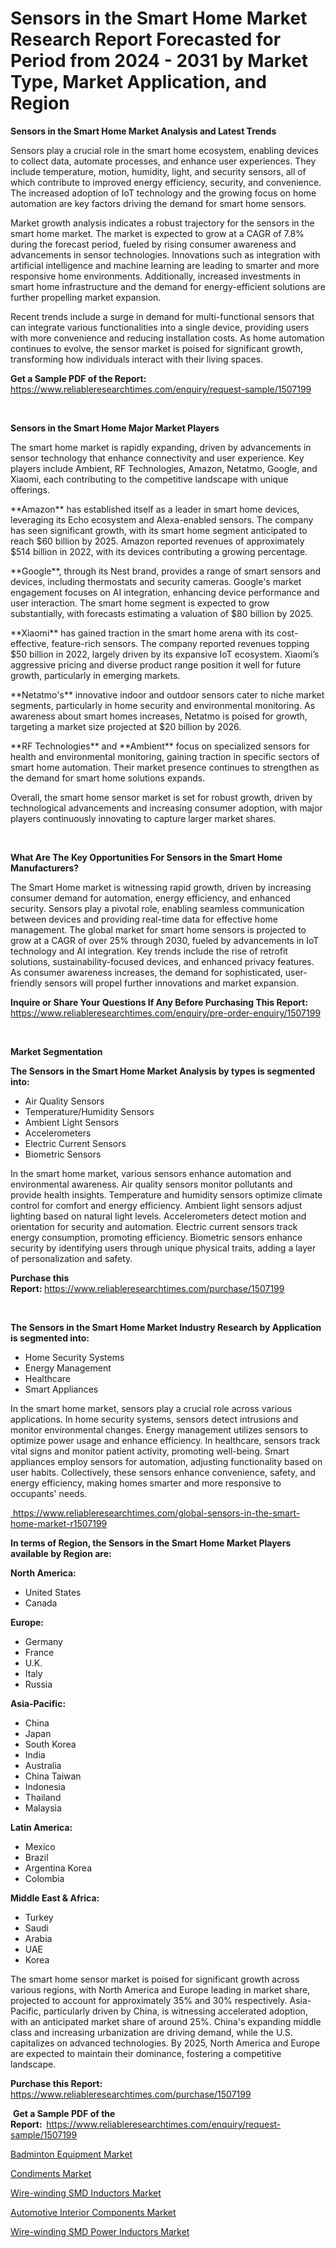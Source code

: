 <p><h1>Sensors in the Smart Home Market Research Report Forecasted for Period from 2024 -  2031 by Market Type, Market Application, and Region</h1></p><p><strong>Sensors in the Smart Home Market Analysis and Latest Trends</strong></p>
<p><p>Sensors play a crucial role in the smart home ecosystem, enabling devices to collect data, automate processes, and enhance user experiences. They include temperature, motion, humidity, light, and security sensors, all of which contribute to improved energy efficiency, security, and convenience. The increased adoption of IoT technology and the growing focus on home automation are key factors driving the demand for smart home sensors.</p><p>Market growth analysis indicates a robust trajectory for the sensors in the smart home market. The market is expected to grow at a CAGR of 7.8% during the forecast period, fueled by rising consumer awareness and advancements in sensor technologies. Innovations such as integration with artificial intelligence and machine learning are leading to smarter and more responsive home environments. Additionally, increased investments in smart home infrastructure and the demand for energy-efficient solutions are further propelling market expansion.</p><p>Recent trends include a surge in demand for multi-functional sensors that can integrate various functionalities into a single device, providing users with more convenience and reducing installation costs. As home automation continues to evolve, the sensor market is poised for significant growth, transforming how individuals interact with their living spaces.</p></p>
<p><strong>Get a Sample PDF of the Report:&nbsp;</strong> <a href="https://www.reliableresearchtimes.com/enquiry/request-sample/1507199">https://www.reliableresearchtimes.com/enquiry/request-sample/1507199</a></p>
<p>&nbsp;</p>
<p><strong>Sensors in the Smart Home Major Market Players</strong></p>
<p><p>The smart home market is rapidly expanding, driven by advancements in sensor technology that enhance connectivity and user experience. Key players include Ambient, RF Technologies, Amazon, Netatmo, Google, and Xiaomi, each contributing to the competitive landscape with unique offerings.</p><p>**Amazon** has established itself as a leader in smart home devices, leveraging its Echo ecosystem and Alexa-enabled sensors. The company has seen significant growth, with its smart home segment anticipated to reach $60 billion by 2025. Amazon reported revenues of approximately $514 billion in 2022, with its devices contributing a growing percentage.</p><p>**Google**, through its Nest brand, provides a range of smart sensors and devices, including thermostats and security cameras. Google's market engagement focuses on AI integration, enhancing device performance and user interaction. The smart home segment is expected to grow substantially, with forecasts estimating a valuation of $80 billion by 2025.</p><p>**Xiaomi** has gained traction in the smart home arena with its cost-effective, feature-rich sensors. The company reported revenues topping $50 billion in 2022, largely driven by its expansive IoT ecosystem. Xiaomi’s aggressive pricing and diverse product range position it well for future growth, particularly in emerging markets.</p><p>**Netatmo's** innovative indoor and outdoor sensors cater to niche market segments, particularly in home security and environmental monitoring. As awareness about smart homes increases, Netatmo is poised for growth, targeting a market size projected at $20 billion by 2026.</p><p>**RF Technologies** and **Ambient** focus on specialized sensors for health and environmental monitoring, gaining traction in specific sectors of smart home automation. Their market presence continues to strengthen as the demand for smart home solutions expands.</p><p>Overall, the smart home sensor market is set for robust growth, driven by technological advancements and increasing consumer adoption, with major players continuously innovating to capture larger market shares.</p></p>
<p>&nbsp;</p>
<p><strong>What Are The Key Opportunities For Sensors in the Smart Home Manufacturers?</strong></p>
<p><p>The Smart Home market is witnessing rapid growth, driven by increasing consumer demand for automation, energy efficiency, and enhanced security. Sensors play a pivotal role, enabling seamless communication between devices and providing real-time data for effective home management. The global market for smart home sensors is projected to grow at a CAGR of over 25% through 2030, fueled by advancements in IoT technology and AI integration. Key trends include the rise of retrofit solutions, sustainability-focused devices, and enhanced privacy features. As consumer awareness increases, the demand for sophisticated, user-friendly sensors will propel further innovations and market expansion.</p></p>
<p><strong>Inquire or Share Your Questions If Any Before Purchasing This Report:</strong> <a href="https://www.reliableresearchtimes.com/enquiry/pre-order-enquiry/1507199">https://www.reliableresearchtimes.com/enquiry/pre-order-enquiry/1507199</a></p>
<p>&nbsp;</p>
<p><strong>Market Segmentation</strong></p>
<p><strong>The Sensors in the Smart Home Market Analysis by types is segmented into:</strong></p>
<p><ul><li>Air Quality Sensors</li><li>Temperature/Humidity Sensors</li><li>Ambient Light Sensors</li><li>Accelerometers</li><li>Electric Current Sensors</li><li>Biometric Sensors</li></ul></p>
<p><p>In the smart home market, various sensors enhance automation and environmental awareness. Air quality sensors monitor pollutants and provide health insights. Temperature and humidity sensors optimize climate control for comfort and energy efficiency. Ambient light sensors adjust lighting based on natural light levels. Accelerometers detect motion and orientation for security and automation. Electric current sensors track energy consumption, promoting efficiency. Biometric sensors enhance security by identifying users through unique physical traits, adding a layer of personalization and safety.</p></p>
<p><strong>Purchase this Report:&nbsp;</strong><a href="https://www.reliableresearchtimes.com/purchase/1507199">https://www.reliableresearchtimes.com/purchase/1507199</a></p>
<p>&nbsp;</p>
<p><strong>The Sensors in the Smart Home Market Industry Research by Application is segmented into:</strong></p>
<p><ul><li>Home Security Systems</li><li>Energy Management</li><li>Healthcare</li><li>Smart Appliances</li></ul></p>
<p><p>In the smart home market, sensors play a crucial role across various applications. In home security systems, sensors detect intrusions and monitor environmental changes. Energy management utilizes sensors to optimize power usage and enhance efficiency. In healthcare, sensors track vital signs and monitor patient activity, promoting well-being. Smart appliances employ sensors for automation, adjusting functionality based on user habits. Collectively, these sensors enhance convenience, safety, and energy efficiency, making homes smarter and more responsive to occupants' needs.</p></p>
<p><a href="https://www.reliableresearchtimes.com/global-sensors-in-the-smart-home-market-r1507199">&nbsp;https://www.reliableresearchtimes.com/global-sensors-in-the-smart-home-market-r1507199</a></p>
<p><strong>In terms of Region, the Sensors in the Smart Home Market Players available by Region are:</strong></p>
<p>
    <p> <strong> North America: </strong>
        <ul>
            <li>United States</li>
            <li>Canada</li>
        </ul>
        </p> 
    <p> <strong> Europe: </strong>
        <ul>
            <li>Germany</li>
            <li>France</li>
            <li>U.K.</li>
            <li>Italy</li>
            <li>Russia</li>
        </ul>
        </p> 
    <p> <strong> Asia-Pacific: </strong>
        <ul>
            <li>China</li>
            <li>Japan</li>
            <li>South Korea</li>
            <li>India</li>
            <li>Australia</li>
            <li>China Taiwan</li>
            <li>Indonesia</li>
            <li>Thailand</li>
            <li>Malaysia</li>
        </ul>
        </p> 
    <p> <strong> Latin America: </strong>
        <ul>
            <li>Mexico</li>
            <li>Brazil</li>
            <li>Argentina Korea</li>
            <li>Colombia</li>
        </ul>
        </p> 
    <p> <strong> Middle East & Africa: </strong>
        <ul>
            <li>Turkey</li>
            <li>Saudi</li>
            <li>Arabia</li>
            <li>UAE</li>
            <li>Korea</li>
        </ul>
    </p>
    </p>
<p><p>The smart home sensor market is poised for significant growth across various regions, with North America and Europe leading in market share, projected to account for approximately 35% and 30% respectively. Asia-Pacific, particularly driven by China, is witnessing accelerated adoption, with an anticipated market share of around 25%. China's expanding middle class and increasing urbanization are driving demand, while the U.S. capitalizes on advanced technologies. By 2025, North America and Europe are expected to maintain their dominance, fostering a competitive landscape.</p></p>
<p><strong>Purchase this Report: </strong><a href="https://www.reliableresearchtimes.com/purchase/1507199">https://www.reliableresearchtimes.com/purchase/1507199</a></p>
<p>&nbsp;<strong>Get a Sample PDF of the Report:&nbsp;&nbsp;</strong><a href="https://www.reliableresearchtimes.com/enquiry/request-sample/1507199">https://www.reliableresearchtimes.com/enquiry/request-sample/1507199</a></p>
<p><strong></strong></p>
<p><p><a href="https://issuu.com/reportprime-2/docs/badminton-equipment-market-size-203_fd3be1930148d2">Badminton Equipment Market</a></p><p><a href="https://www.linkedin.com/pulse/condiments-market-outlook-forecast-from-2024-2031-koncepti-mvmme?trackingId=KWZL0JQVQQOEzW4a1g8izQ%3D%3D">Condiments Market</a></p><p><a href="https://medium.com/@harryrivera2662/wire-winding-smd-inductors-market-share-market-analysis-growth-trends-forecasts-for-period-67453352f760?postPublishedType=repub">Wire-winding SMD Inductors Market</a></p><p><a href="https://www.linkedin.com/pulse/automotive-interior-components-market-size-growth-trends-statistics-9nibf?trackingId=iNEDHB4IQyap%2BU%2FV1IU4uQ%3D%3D">Automotive Interior Components Market</a></p><p><a href="https://medium.com/@harryrivera2662/wire-winding-smd-power-inductors-market-insights-market-products-and-regional-analysis-forecasted-b3b34d869850?postPublishedType=repub">Wire-winding SMD Power Inductors Market</a></p></p>
